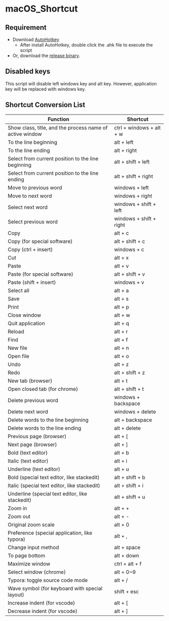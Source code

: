 # macOS_Shortcut

## Requirement

* Download [AutoHotkey](https://autohotkey.com/download/)
  * After install AutoHotkey, double click the .ahk file to execute the script
* Or, download the [release binary](https://github.com/res876ttb/macOS_Shortcut/releases).

## Disabled keys

This script will disable left windows key and alt key. However, application key will be replaced with windows key.

## Shortcut Conversion List

| Function                                                 | Shortcut                 |
| -------------------------------------------------------- | ------------------------ |
| Show class, title, and the process name of active window | ctrl + windows + alt + w |
| To the line beginning                                    | alt + left               |
| To the line ending                                       | alt + right              |
| Select from current position to the line beginning       | alt + shift + left       |
| Select from current position to the line ending          | alt + shift + right      |
| Move to previous word                                    | windows + left           |
| Move to next word                                        | windows + right          |
| Select next word                                         | windows + shift + left   |
| Select previous word                                     | windows + shift + right  |
| Copy                                                     | alt + c                  |
| Copy (for special software)                              | alt + shift + c          |
| Copy (ctrl + insert)                                     | windows + c              |
| Cut                                                      | alt + x                  |
| Paste                                                    | alt + v                  |
| Paste (for special software)                             | alt + shift + v          |
| Paste (shift + insert)                                   | windows + v              |
| Select all                                               | alt + a                  |
| Save                                                     | alt + s                  |
| Print                                                    | alt + p                  |
| Close window                                             | alt + w                  |
| Quit application                                         | alt + q                  |
| Reload                                                   | alt + r                  |
| Find                                                     | alt + f                  |
| New file                                                 | alt + n                  |
| Open file                                                | alt + o                  |
| Undo                                                     | alt + z                  |
| Redo                                                     | alt + shift + z          |
| New tab (browser)                                        | alt + t                  |
| Open closed tab (for chrome)                             | alt + shift + t          |
| Delete previous word                                     | windows + backspace      |
| Delete next word                                         | windows + delete         |
| Delete words to the line beginning                       | alt + backspace          |
| Delete words to the line ending                          | alt + delete             |
| Previous page (browser)                                  | alt + [                  |
| Next page (browser)                                      | alt + ]                  |
| Bold (text editor)                                       | alt + b                  |
| Italic (text editor)                                     | alt + i                  |
| Underline (text editor)                                  | alt + u                  |
| Bold (special text editor, like stackedit)               | alt + shift + b          |
| Italic (special text editor, like stackedit)             | alt + shift + i          |
| Underline (special text editor, like stackedit)          | alt + shift + u          |
| Zoom in                                                  | alt + +                  |
| Zoom out                                                 | alt + -                  |
| Original zoom scale                                      | alt + 0                  |
| Preference (special application, like typora)            | alt + ,                  |
| Change input method                                      | alt + space              |
| To page bottom                                           | alt + down               |
| Maximize window                                          | ctrl + alt + f           |
| Select window (chrome)                                   | alt + 0~9                |
| Typora: toggle source code mode                          | alt + /                  |
| Wave symbol (for keyboard with special layout)           | shift + esc              |
| Increase indent (for vscode)                             | alt + [                  |
| Decrease indent (for vscode)                             | alt + ]                  |
